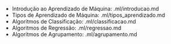 - Introdução ao Aprendizado de Máquina: .ml/introducao.md
- Tipos de Aprendizado de Máquina: .ml/tipos_aprendizado.md
- Algoritmos de Classificação: .ml/classificacao.md
- Algoritmos de Regressão: .ml/regressao.md
- Algoritmos de Agrupamento: .ml/agrupamento.md
